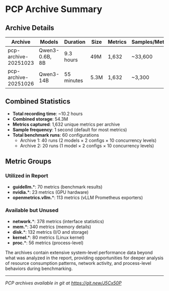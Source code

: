 # PCP Archive Summary

## Archive Details

| Archive | Models | Duration | Size | Metrics | Samples/Metric |
|---------|--------|----------|------|---------|----------------|
| pcp-archive-20251023 | Qwen3-0.6B, 8B | 9.3 hours | 49M | 1,632 | ~33,600 |
| pcp-archive-20251026 | Qwen3-14B | 55 minutes | 5.3M | 1,632 | ~3,300 |

## Combined Statistics

- **Total recording time**: ~10.2 hours
- **Combined storage**: 54.3M
- **Metrics captured**: 1,632 unique metrics per archive
- **Sample frequency**: 1 second (default for most metrics)
- **Total benchmark runs**: 60 configurations
  - Archive 1: 40 runs (2 models × 2 configs × 10 concurrency levels)
  - Archive 2: 20 runs (1 model × 2 configs × 10 concurrency levels)

## Metric Groups

### Utilized in Report
- **guidellm.***: 70 metrics (benchmark results)
- **nvidia.***: 23 metrics (GPU hardware)
- **openmetrics.vllm.***: 113 metrics (vLLM Prometheus exporters)

### Available but Unused
- **network.***: 378 metrics (interface statistics)
- **mem.***: 340 metrics (memory details)
- **disk.***: 132 metrics (I/O and storage)
- **kernel.***: 80 metrics (Linux kernel)
- **proc.***: 56 metrics (process-level)

The archives contain extensive system-level performance data beyond what was analyzed in the report, providing opportunities for deeper analysis of resource consumption patterns, network activity, and process-level behaviors during benchmarking.

---

*PCP archives available in git at https://git.new/J5Cx50P*
